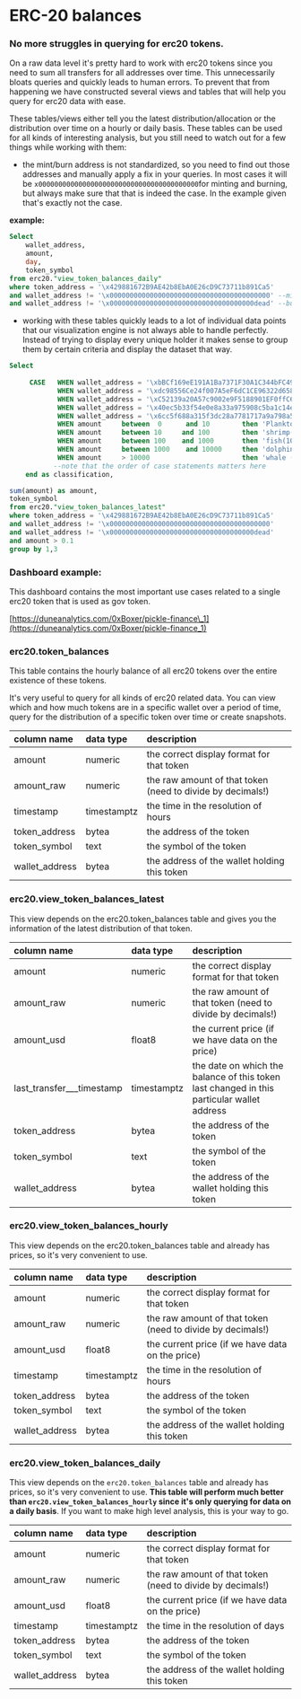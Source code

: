 # ERC-20 balances

### No more struggles in querying for erc20 tokens.

On a raw data level it's pretty hard to work with erc20 tokens since you need to sum all transfers for all addresses over time. This unnecessarily bloats queries and quickly leads to human errors. To prevent that from happening we have constructed several views and tables that will help you query for erc20 data with ease.

These tables/views either tell you the latest distribution/allocation or the distribution over time on a hourly or daily basis. These tables can be used for all kinds of interesting analysis, but you still need to watch out for a few things while working with them:  


* the mint/burn address is not standardized, so you need to find out those addresses and manually apply a fix in your queries. In most cases it will be `x0000000000000000000000000000000000000000`for minting and burning, but always make sure that that is indeed the case. In the example given that's exactly not the case.



**example:**

```sql
Select 
    wallet_address, 
    amount,
    day,
    token_symbol
from erc20."view_token_balances_daily"
where token_address = '\x429881672B9AE42b8EbA0E26cD9C73711b891Ca5'
and wallet_address != '\x0000000000000000000000000000000000000000' --mint address
and wallet_address != '\x000000000000000000000000000000000000dead' --burn address
```

* working with these tables quickly leads to a lot of individual data points that our visualization engine is not always able to handle perfectly. Instead of trying to display every unique holder it makes sense to group them by certain criteria and display the dataset that way. 

```sql
Select 
    
     CASE   WHEN wallet_address = '\xbBCf169eE191A1Ba7371F30A1C344bFC498b29Cf' then 'dill'
            WHEN wallet_address = '\xdc98556Ce24f007A5eF6dC1CE96322d65832A819' then 'uniswap'
            WHEN wallet_address = '\xC52139a20A57c9002e9F5188901EF0ffC63c7205' then 'smart_treasury'
            WHEN wallet_address = '\x40ec5b33f54e0e8a33a975908c5ba1c14e5bbbdf' then 'polygon'
            WHEN wallet_address = '\x6cc5f688a315f3dc28a7781717a9a798a59fda7b' then 'OKEX'
            WHEN amount     between  0      and 10        then 'Plankton(0-10)'
            WHEN amount     between 10     and 100        then 'shrimp(10-100)'
            WHEN amount     between 100    and 1000       then 'fish(100-1,000)'
            WHEN amount     between 1000    and 10000     then 'dolphin(1,000-10,000)'
            WHEN amount     > 10000                       then 'whale (>10000)' 
           --note that the order of case statements matters here
    end as classification,

sum(amount) as amount,
token_symbol
from erc20."view_token_balances_latest"
where token_address = '\x429881672B9AE42b8EbA0E26cD9C73711b891Ca5'
and wallet_address != '\x0000000000000000000000000000000000000000'
and wallet_address != '\x000000000000000000000000000000000000dead'
and amount > 0.1
group by 1,3

```

### Dashboard example:

This dashboard contains the most important use cases related to a single erc20 token that is used as gov token.

[https://duneanalytics.com/0xBoxer/pickle-finance\_1](https://duneanalytics.com/0xBoxer/pickle-finance_1)

### erc20.token\_balances

This table contains the hourly balance of all erc20 tokens over the entire existence of these tokens.

It's very useful to query for all kinds of erc20 related data. You can view which and how much tokens are in a specific wallet over a period of time, query for the distribution of a specific token over time or create snapshots.

| column name | data type | description |
| :--- | :--- | :--- |
| amount | numeric | the correct display format for that token |
| amount\_raw | numeric | the raw amount of that token \(need to divide by decimals!\) |
| timestamp | timestamptz | the time in the resolution of hours |
| token\_address | bytea | the address of the token |
| token\_symbol | text | the symbol of the token |
| wallet\_address | bytea | the address of the wallet holding this token |

###   erc20.view\_token\_balances\_latest

This view depends on the erc20.token\_balances table and gives you the information of the latest distribution of that token.

| column name | data type | description |
| :--- | :--- | :--- |
| amount | numeric | the correct display format for that token |
| amount\_raw | numeric | the raw amount of that token \(need to divide by decimals!\) |
| amount\_usd | float8 | the current price \(if we have data on the price\) |
| last\_transfer_\__timestamp | timestamptz | the date on which the balance of this token last changed in this particular wallet address |
| token\_address | bytea | the address of the token |
| token\_symbol | text | the symbol of the token |
| wallet\_address | bytea | the address of the wallet holding this token |

### erc20.view\_token\_balances\_hourly

This view depends on the erc20.token\_balances table and already has prices, so it's very convenient to use.

| column name | data type | description |
| :--- | :--- | :--- |
| amount | numeric | the correct display format for that token |
| amount\_raw | numeric | the raw amount of that token \(need to divide by decimals!\) |
| amount\_usd | float8 | the current price \(if we have data on the price\) |
| timestamp | timestamptz | the time in the resolution of hours |
| token\_address | bytea | the address of the token |
| token\_symbol | text | the symbol of the token |
| wallet\_address | bytea | the address of the wallet holding this token |

### erc20.view\_token\_balances\_daily

This view depends on the `erc20.token_balances` table and already has prices, so it's very convenient to use. **This table will perform much better than `erc20.view_token_balances_hourly` since it's only querying for data on a daily basis**. If you want to make high level analysis, this is your way to go.

| column name | data type | description |
| :--- | :--- | :--- |
| amount | numeric | the correct display format for that token |
| amount\_raw | numeric | the raw amount of that token \(need to divide by decimals!\) |
| amount\_usd | float8 | the current price \(if we have data on the price\) |
| timestamp | timestamptz | the time in the resolution of days |
| token\_address | bytea | the address of the token |
| token\_symbol | text | the symbol of the token |
| wallet\_address | bytea | the address of the wallet holding this token |

